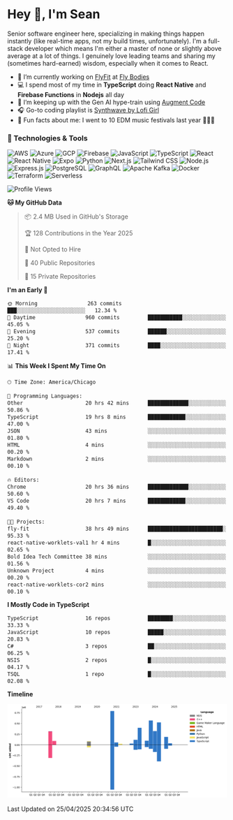 # Hey 👋, I'm Sean

Senior software engineer here, specializing in making things happen instantly (like real-time apps, not my build times, unfortunately). I'm a full-stack developer which means I'm either a master of none or slightly above average at a lot of things. I genuinely love leading teams and sharing my (sometimes hard-earned) wisdom, especially when it comes to React.

- 🏢 I’m currently working on [FlyFit](https://www.fly-bodies.com/flyfit-app) at [Fly Bodies](https://www.fly-bodies.com/)
- 💻 I spend most of my time in **TypeScript** doing **React Native** and **Firebase Functions** in **Nodejs** all day
- 🌱 I’m keeping up with the Gen AI hype-train using [Augment Code](https://www.augmentcode.com/)
- 🎧 Go-to coding playlist is [Synthwave by Lofi Girl](https://open.spotify.com/playlist/1YIe34rcmLjCYpY9wJoM2p?si=dec855ca26434c03)
- 🌈 Fun facts about me: I went to 10 EDM music festivals last year 🕺🏽🪩

### 🔧 Technologies & Tools

![AWS](https://img.shields.io/badge/AWS-FF9900?style=flat&logo=amazonaws&logoColor=white)
![Azure](https://img.shields.io/badge/Azure-0078D4?style=flat&logo=azure&logoColor=white)
![GCP](https://img.shields.io/badge/GCP-1f2937?style=flat&logo=googlecloud&logoColor=4285F4)
![Firebase](https://img.shields.io/badge/Firebase-1f2937?style=flat&logo=firebase&logoColor=FFCA28)
![JavaScript](https://img.shields.io/badge/JavaScript-1f2937?style=flat&logo=javascript&logoColor=F7DF1E)
![TypeScript](https://img.shields.io/badge/TypeScript-1f2937?style=flat&logo=typescript&logoColor=3178C6)
![React](https://img.shields.io/badge/React-1f2937?style=flat&logo=react&logoColor=61DAFB)
![React Native](https://img.shields.io/badge/React_Native-1f2937?style=flat&logo=react&logoColor=61DAFB)
![Expo](https://img.shields.io/badge/Expo-1f2937?style=flat&logo=expo&logoColor=000020)
![Python](https://img.shields.io/badge/Python-1f2937?style=flat&logo=python)
![Next.js](https://img.shields.io/badge/Next.js-1f2937?style=flat&logo=nextdotjs&logoColor=000000)
![Tailwind CSS](https://img.shields.io/badge/Tailwind_CSS-1f2937?style=flat&logo=tailwindcss&logoColor=065F46)
![Node.js](https://img.shields.io/badge/Node.js-1f2937?style=flat&logo=nodedotjs&logoColor=339933)
![Express.js](https://img.shields.io/badge/Express.js-1f2937?style=flat&logo=express&logoColor=000000)
![PostgreSQL](https://img.shields.io/badge/PostgreSQL-1f2937?style=flat&logo=postgresql&logoColor=4169E1)
![GraphQL](https://img.shields.io/badge/GraphQL-1f2937?style=flat&logo=graphql&logoColor=E10098)
![Apache Kafka](https://img.shields.io/badge/Apache_Kafka-1f2937?style=flat&logo=apachekafka&logoColor=231F20)
![Docker](https://img.shields.io/badge/Docker-1f2937?style=flat&logo=docker&logoColor=2496ED)
![Terraform](https://img.shields.io/badge/Terraform-1f2937?style=flat&logo=terraform&logoColor=7B42BC)
![Serverless](https://img.shields.io/badge/Serverless-1f2937?style=flat&logo=serverless&logoColor=FD5750)

<!--START_SECTION:waka-->
![Profile Views](http://img.shields.io/badge/Profile%20Views-0-blue)

**🐱 My GitHub Data**

> 📦 2.4 MB Used in GitHub's Storage
 >
> 🏆 128 Contributions in the Year 2025
 >
> 🚫 Not Opted to Hire
 >
> 📜 40 Public Repositories
 >
> 🔑 15 Private Repositories
 >
**I'm an Early 🐤**

```text
🌞 Morning                263 commits         ███░░░░░░░░░░░░░░░░░░░░░░   12.34 % 
🌆 Daytime                960 commits         ███████████░░░░░░░░░░░░░░   45.05 % 
🌃 Evening                537 commits         ██████░░░░░░░░░░░░░░░░░░░   25.20 % 
🌙 Night                  371 commits         ████░░░░░░░░░░░░░░░░░░░░░   17.41 % 
```

📊 **This Week I Spent My Time On**

```text
🕑︎ Time Zone: America/Chicago

💬 Programming Languages: 
Other                    20 hrs 42 mins      █████████████░░░░░░░░░░░░   50.86 % 
TypeScript               19 hrs 8 mins       ████████████░░░░░░░░░░░░░   47.00 % 
JSON                     43 mins             ░░░░░░░░░░░░░░░░░░░░░░░░░   01.80 % 
HTML                     4 mins              ░░░░░░░░░░░░░░░░░░░░░░░░░   00.20 % 
Markdown                 2 mins              ░░░░░░░░░░░░░░░░░░░░░░░░░   00.10 % 

🔥 Editors: 
Chrome                   20 hrs 36 mins      █████████████░░░░░░░░░░░░   50.60 % 
VS Code                  20 hrs 7 mins       ████████████░░░░░░░░░░░░░   49.40 % 

🐱‍💻 Projects: 
fly-fit                  38 hrs 49 mins      ████████████████████████░   95.33 % 
react-native-worklets-val1 hr 4 mins         █░░░░░░░░░░░░░░░░░░░░░░░░   02.65 % 
Bold Idea Tech Committee 38 mins             ░░░░░░░░░░░░░░░░░░░░░░░░░   01.56 % 
Unknown Project          4 mins              ░░░░░░░░░░░░░░░░░░░░░░░░░   00.20 % 
react-native-worklets-cor2 mins              ░░░░░░░░░░░░░░░░░░░░░░░░░   00.10 % 
```

**I Mostly Code in TypeScript**

```text
TypeScript               16 repos            ████████░░░░░░░░░░░░░░░░░   33.33 % 
JavaScript               10 repos            █████░░░░░░░░░░░░░░░░░░░░   20.83 % 
C#                       3 repos             ██░░░░░░░░░░░░░░░░░░░░░░░   06.25 % 
NSIS                     2 repos             █░░░░░░░░░░░░░░░░░░░░░░░░   04.17 % 
TSQL                     1 repo              █░░░░░░░░░░░░░░░░░░░░░░░░   02.08 % 
```

**Timeline**

![Lines of Code chart](https://raw.githubusercontent.com/seanblonien/seanblonien/main/assets/bar_graph.png)

 Last Updated on 25/04/2025 20:34:56 UTC
<!--END_SECTION:waka-->
